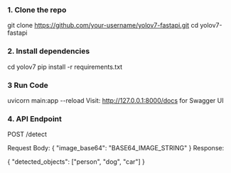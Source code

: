 ### 1. Clone the repo

git clone https://github.com/your-username/yolov7-fastapi.git
cd yolov7-fastapi

### 2. Install dependencies
cd yolov7
pip install -r requirements.txt

### 3 Run Code
uvicorn main:app --reload
Visit: http://127.0.0.1:8000/docs for Swagger UI

### 4. API Endpoint
POST /detect

Request Body:
{
  "image_base64": "BASE64_IMAGE_STRING"
}
Response:

{
  "detected_objects": ["person", "dog", "car"]
}


